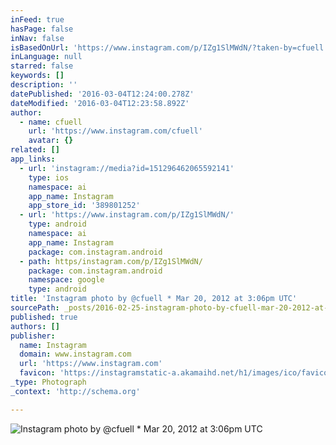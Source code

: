 ```yaml
---
inFeed: true
hasPage: false
inNav: false
isBasedOnUrl: 'https://www.instagram.com/p/IZg1SlMWdN/?taken-by=cfuell'
inLanguage: null
starred: false
keywords: []
description: ''
datePublished: '2016-03-04T12:24:00.278Z'
dateModified: '2016-03-04T12:23:58.892Z'
author:
  - name: cfuell
    url: 'https://www.instagram.com/cfuell'
    avatar: {}
related: []
app_links:
  - url: 'instagram://media?id=151296462065592141'
    type: ios
    namespace: ai
    app_name: Instagram
    app_store_id: '389801252'
  - url: 'https://www.instagram.com/p/IZg1SlMWdN/'
    type: android
    namespace: ai
    app_name: Instagram
    package: com.instagram.android
  - path: https/instagram.com/p/IZg1SlMWdN/
    package: com.instagram.android
    namespace: google
    type: android
title: 'Instagram photo by @cfuell * Mar 20, 2012 at 3:06pm UTC'
sourcePath: _posts/2016-02-25-instagram-photo-by-cfuell-mar-20-2012-at-306pm-utc.md
published: true
authors: []
publisher:
  name: Instagram
  domain: www.instagram.com
  url: 'https://www.instagram.com'
  favicon: 'https://instagramstatic-a.akamaihd.net/h1/images/ico/favicon.ico/7cdab0872b15.ico'
_type: Photograph
_context: 'http://schema.org'

---
```

![Instagram photo by &commat;cfuell &midast; Mar 20&comma; 2012 at 3&colon;06pm UTC](https://scontent.cdninstagram.com/t51.2885-15/e15/11193066_1003704742982614_1941668136_n.jpg?ig_cache_key=MTUxMjk2NDYyMDY1NTkyMTQx.2)